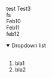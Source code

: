 test
Test3<br>fs
<br>Feb10<br>Feb11<br>feb12
<details open>
<summary>Dropdown list</summary>
<br>

1. bla1
2. bla2

</details>
